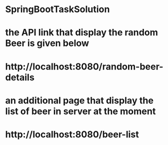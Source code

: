 # SpringBootTaskSolution
# the API link that display the random Beer is given below
# http://localhost:8080/random-beer-details
# an additional page that display the list of beer in server at the moment
# http://localhost:8080/beer-list
# 
#
#
#
#
